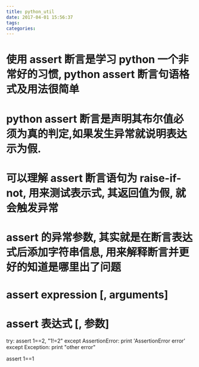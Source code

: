 ```yaml
---
title: python_util
date: 2017-04-01 15:56:37
tags:
categories:
---
```




# 使用 assert 断言是学习 python 一个非常好的习惯, python assert 断言句语格式及用法很简单

# python assert 断言是声明其布尔值必须为真的判定,如果发生异常就说明表达示为假.
# 可以理解 assert 断言语句为 raise-if-not, 用来测试表示式, 其返回值为假, 就会触发异常

# assert 的异常参数, 其实就是在断言表达式后添加字符串信息, 用来解释断言并更好的知道是哪里出了问题
# assert expression [, arguments]
# assert 表达式 [, 参数]


try:
    assert 1==2, "1!=2"
except AssertionError:
    print 'AssertionError error'
except Exception:
    print "other error"


assert 1==1
